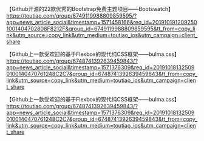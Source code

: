 【Github开源的22款优秀的Bootstrap免费主题项目——Bootswatch】
https://toutiao.com/group/6749119988809859595/?app=news_article_social&timestamp=1571458166&req_id=2019101912092501001404702808F8212F&group_id=6749119988809859595&tt_from=copy_link&utm_source=copy_link&utm_medium=toutiao_ios&utm_campaign=client_share


【Github上一款受欢迎的基于Flexbox的现代纯CSS框架——bulma.css】https://toutiao.com/group/6748741392639459843/?app=news_article_social&timestamp=1571376309&req_id=201910181325090100140470761248C2C7&group_id=6748741392639459843&tt_from=copy_link&utm_source=copy_link&utm_medium=toutiao_ios&utm_campaign=client_share


【Github上一款受欢迎的基于Flexbox的现代纯CSS框架——bulma.css】https://toutiao.com/group/6748741392639459843/?app=news_article_social&timestamp=1571376309&req_id=201910181325090100140470761248C2C7&group_id=6748741392639459843&tt_from=copy_link&utm_source=copy_link&utm_medium=toutiao_ios&utm_campaign=client_share
